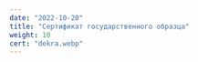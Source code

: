 ```yaml
---
date: "2022-10-20"
title: "Сертификат государственного образца"
weight: 10
cert: "dekra.webp"
---
```

